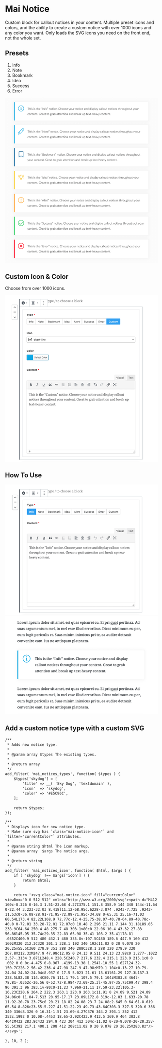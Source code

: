 # Mai Notice
Custom block for callout notices in your content. Multiple preset icons and colors, and the ability to create a custom notice with over 1000 icons and any color you want. Only loads the SVG icons you need on the front end, not the whole set.

## Presets
1. Info
1. Note
1. Bookmark
1. Idea
1. Success
1. Error

![Mai Notice examples](/assets/images/mai-notices.png "Mai Notices")

## Custom Icon & Color

Choose from over 1000 icons.

![Mai Notice custom](/assets/images/block-custom.png "Mai Notices custom")

## How To Use

![Mai Notice edit](/assets/images/block-edit.png "Mai Notices edit")
![Mai Notice preview](/assets/images/block-preview.png "Mai Notices preview")

## Add a custom notice type with a custom SVG

```
/**
 * Adds new notice type.
 *
 * @param array $types The existing types.
 *
 * @return array
 */
add_filter( 'mai_notices_types', function( $types ) {
	$types['skydog'] = [
		'title' => __( 'Sky Dog', 'textdomain' ),
		'icon'  => 'skydog',
		'color' => '#E5C96C',
	];

	return $types;
});
```
```
/**
 * Displays icon for new notice type.
 * Make sure svg has `class="mai-notice-icon"` and `filter="currentColor"` attributes.
 *
 * @param string $html The icon markup.
 * @param array  $args The notice args.
 *
 * @return string
 */
add_filter( 'mai_notices_icon', function( $html, $args ) {
	if ( 'skydog' !== $args['icon'] ) {
		return $html;
	}

	return '<svg class="mai-notice-icon" fill="currentColor" viewBox="0 0 512 512" xmlns="http://www.w3.org/2000/svg"><path d="M412 160c-8.326 0-16.3 1.51-23.68 4.27C375.1 151.8 358.9 144 340 144c-11.64 0-22.44 3.223-32.03 8.418l11.12-68.95c.6228-3.874 .9243-7.725 .9243-11.53c0-36.08-28.91-71.95-72.09-71.95c-34.68 0-65.31 25.16-71.03 60.54L173.4 82.22L168.9 72.77c-12.4-25.75-38.07-40.78-64.89-40.78c-40.8 0-72.01 33.28-72.01 72.07c0 10.48 2.296 21.11 7.144 31.18L89.05 238.9C64.64 250.4 48 275.7 48 303.1v80c0 22.06 10.4 43.32 27.83 56.86l45.95 35.74c29.35 22.83 65.98 35.41 103.2 35.41l78.81 .0352C400.9 512 480 432.1 480 335.8v-107.5C480 189.6 447.9 160 412 160zM320 212.3C320 201.1 328.1 192 340 192c11.02 0 20 9.078 20 20.25v55.5C360 278.9 351 288 340 288C328.1 288 320 278.9 320 267.8V212.3zM247.9 47.98c12.05 0 24.13 9.511 24.13 23.98c0 1.277-.1022 2.57-.3134 3.871L248.4 220.5C240.7 217.6 232.4 215.1 223.9 215.1c0 0 .002 0 0 0c-4.475 0-8.967 .4199-13.38 1.254l-10.55 1.627l24.32-150.7C226.2 56.42 236.4 47.98 247.9 47.98zM79.1 104c0-13.27 10.79-24.04 24.02-24.04c8.937 0 17.5 5.023 21.61 13.61l61.29 127.3L137.3 228.5L82.38 114.4C80.76 111.1 79.1 107.5 79.1 104zM303.8 464l-78.81-.0352c-26.56 0-52.72-8.984-73.69-25.3l-45.97-35.75C99.47 398.4 96 391.3 96 383.1v-80c0-11.23 7.969-21.11 17.59-23.22l105.3-16.23C220.6 264.2 222.3 263.1 223.9 263.1c11.91 0 24.09 9.521 24.09 24.06c0 11.04-7.513 20.95-17.17 23.09L172.8 319c-12.03 1.633-20.78 11.92-20.78 23.75c0 20.21 18.82 24.08 23.7 24.08c2.645 0 64.61-8.619 65.54-8.826c23.55-5.227 41.51-22.23 49.73-43.64C303.3 327.5 320.6 336 340 336c8.326 0 16.31-1.51 23.69-4.27C376 344.2 393.1 352 412 352c.1992 0 10.08-.4453 18.65-2.92C423.9 413.5 369.9 464 303.8 464zM432 283.8C432 294.9 423 304 412 304c-11.02 0-20-9.078-20-20.25v-55.5C392 217.1 400.1 208 412 208c11.02 0 20 9.078 20 20.25V283.8z"/></svg>';

}, 10, 2 );
```